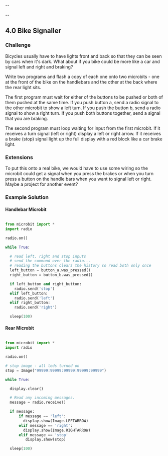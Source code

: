 --

--
## 4.0 Bike Signaller

### Challenge

Bicycles usually have to have lights front and back so that they can be seen by cars when it's dark. What about if you bike could be more like a car and signal left and right and braking?

Write two programs and flash a copy of each one onto two microbits - one at the front of the bike on the handlebars and the other at the back where the rear light sits.

The first program must wait for either of the buttons to be pushed or both of them pushed at the same time. If you push button a, send a radio signal to the other microbit to show a left turn. If you push the button b, send a radio signal to show a right turn. If you push both buttons together, send a signal that you are braking.

The second program must loop waiting for input from the first microbit. If it receives a turn signal (left or right) display a left or right arrow. If it receives a brake (stop) signal light up the full display with a red block like a car brake light.


### Extensions

To put this onto a real bike, we would have to use some wiring so the microbit could get a signal when you press the brakes or when you turn press a button on the handle bars when you want to signal left or right. Maybe a project for another event?


### Example Solution

#### Handlebar Microbit

```python

from microbit import *
import radio

radio.on()

while True:

  # read left, right and stop inputs
  # send the command over the radio...
  # reading the buttons clears the history so read both only once
  left_button = button_a.was_pressed()
  right_button = button_b.was_pressed()

  if left_button and right_button:
    radio.send('stop')
  elif left_button:
    radio.send('left')
  elif right_button:
    radio.send('right')

  sleep(100)

```

#### Rear Microbit

```python

from microbit import *
import radio

radio.on()

# stop image - all leds turned on
stop = Image("99999:99999:99999:99999:99999")

while True:

  display.clear()

  # Read any incoming messages.
  message = radio.receive()

  if message:
      if message == 'left':
        display.show(Image.LEFTARROW)
      elif message == 'right':
        display.show(Image.RIGHTARROW)
      elif message == 'stop'
         display.show(stop)

  sleep(100)

```
